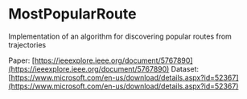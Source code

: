 # MostPopularRoute
Implementation of an algorithm for discovering popular routes from trajectories

Paper: [https://ieeexplore.ieee.org/document/5767890](https://ieeexplore.ieee.org/document/5767890)
Dataset:[https://www.microsoft.com/en-us/download/details.aspx?id=52367](https://www.microsoft.com/en-us/download/details.aspx?id=52367)